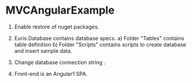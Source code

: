 # MVCAngularExample
1. Enable restore of nuget packages.

2. Euris.Database contains database specs. 
	a) Folder "Tables" contains table definition
	b) Folder "Scripts" contains scripts to create database and insert sample data.
	
	
3. Change database connection string .

4. Front-end is an Angular1 SPA.
